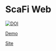 # ScaFi Web #
[![DOI](https://zenodo.org/badge/340867650.svg)](https://zenodo.org/badge/latestdoi/340867650)

[Demo](https://youtu.be/E-EoFmm5tuc)

[Site](https://scafi.github.io/web/)
